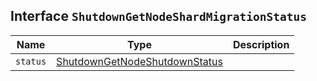 ## Interface `ShutdownGetNodeShardMigrationStatus`

| Name | Type | Description |
| - | - | - |
| `status` | [ShutdownGetNodeShutdownStatus](./ShutdownGetNodeShutdownStatus.md) | &nbsp; |
